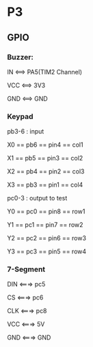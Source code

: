 # P3

## GPIO

### Buzzer:

IN <==> PA5(TIM2 Channel)

VCC <==> 3V3

GND <==> GND

### Keypad

pb3-6 : input

X0 == pb6 == pin4 == col1

X1 == pb5 == pin3 == col2

X2 == pb4 == pin2 == col3

X3 == pb3 == pin1 == col4
    
pc0-3 : output to test

Y0 == pc0 == pin8 == row1

Y1 == pc1 == pin7 == row2

Y2 == pc2 == pin6 == row3

Y3 == pc3 == pin5 == row4

### 7-Segment

DIN <===> pc5

CS  <===> pc6

CLK <===> pc8

VCC <===> 5V

GND <===> GND
